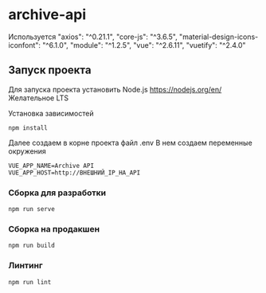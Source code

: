 # archive-api
Используется 
    "axios": "^0.21.1",
    "core-js": "^3.6.5",
    "material-design-icons-iconfont": "^6.1.0",
    "module": "^1.2.5",
    "vue": "^2.6.11",
    "vuetify": "^2.4.0"

## Запуск проекта
Для запуска проекта установить Node.js https://nodejs.org/en/
Желательное LTS

Установка зависимостей
```
npm install
```

Далее создаем в корне проекта файл .env
В нем создаем переменные окружения
```
VUE_APP_NAME=Archive API
VUE_APP_HOST=http://ВНЕШНИЙ_IP_НА_API 
```

### Сборка для разработки
```
npm run serve
```

### Сборка на продакшен
```
npm run build
```

### Линтинг
```
npm run lint
```
